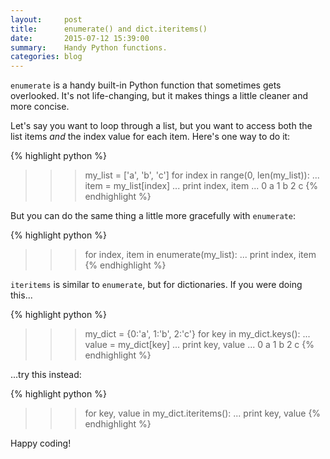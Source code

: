 ```yaml
---
layout:     post
title:      enumerate() and dict.iteritems()
date:       2015-07-12 15:39:00
summary:    Handy Python functions.
categories: blog
---
```


`enumerate` is a handy built-in Python function that sometimes gets overlooked. It's not life-changing, but it makes things a little cleaner and more concise. 

Let's say you want to loop through a list, but you want to access both the list items *and* the index value for each item. Here's one way to do it:

{% highlight python %}
>>> my_list = ['a', 'b', 'c']
>>> for index in range(0, len(my_list)):
...     item = my_list[index]
...     print index, item
...
0 a
1 b
2 c
{% endhighlight %}

But you can do the same thing a little more gracefully with `enumerate`:

{% highlight python %}
>>> for index, item in enumerate(my_list):
...     print index, item
{% endhighlight %}

`iteritems` is similar to `enumerate`, but for dictionaries. If you were doing this...

{% highlight python %}
>>> my_dict = {0:'a', 1:'b', 2:'c'}
>>> for key in my_dict.keys():
...     value = my_dict[key]
...     print key, value
...
0 a
1 b
2 c
{% endhighlight %}

...try this instead:

{% highlight python %}
>>> for key, value in my_dict.iteritems():
...     print key, value
{% endhighlight %}

Happy coding!
